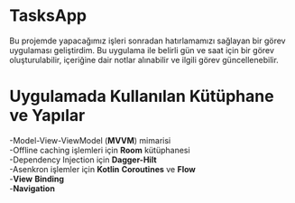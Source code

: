 # TasksApp

Bu projemde yapacağımız işleri sonradan hatırlamamızı sağlayan bir görev uygulaması geliştirdim. Bu uygulama ile belirli gün ve saat için bir görev oluşturulabilir, içeriğine dair notlar alınabilir ve ilgili görev güncellenebilir. 

# Uygulamada Kullanılan Kütüphane ve Yapılar

-Model-View-ViewModel (**MVVM**) mimarisi </br>
-Offline caching işlemleri için **Room** kütüphanesi </br>
-Dependency Injection için **Dagger-Hilt** </br>
-Asenkron işlemler için **Kotlin** **Coroutines** ve **Flow** </br>
-**View** **Binding** </br>
-**Navigation** </br>
